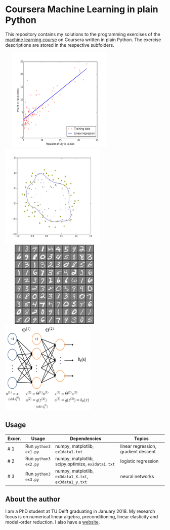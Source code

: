 # Coursera Machine Learning in plain Python

This repository contains my solutions to the programming exercises of the [machine learning course] on Coursera written in plain Python. The exercise descriptions are stored in the respective subfolders.

<img src="machine-learning-ex1/ex1-python/ex1.png" width="300" height="300" hspace="20"/> <img src="machine-learning-ex2/ex2-python/ex2-1.png" width="300" height="300"/>
<img hspace="20"/> <img src="machine-learning-ex3/ex3-python/ex3-1.png" width="250" height="250" hspace="30"/> <img src="machine-learning-ex3/ex3-python/ex3-2.png" width="270" height="270"/>


Usage
-----

| Excer. | Usage | Dependencies | Topics |
|---|---|---|---|
| # 1  | Run `python3 ex1.py` | numpy, matplotlib, `ex1data1.txt`  | linear regression, gradient descent |
| # 2  | Run `python3 ex2.py` | numpy, matplotlib, scipy.optimize, `ex2data1.txt`  | logistic regression |
| # 3  | Run `python3 ex3.py` | numpy, matplotlib, `ex3data1_X.txt`, `ex3data1_y.txt` | neural networks |

About the author
----------------
I am a PhD student at TU Delft graduating in January 2018. My research focus is on numerical linear algebra, preconditioning, linear elasticity and model-order reduction. I also have a [website].

[machine learning course]: https://www.coursera.org/learn/machine-learning
[website]: http://www.manuelbaumann.de
